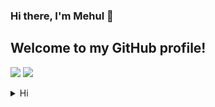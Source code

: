 ### Hi there, I'm Mehul 👋
## Welcome to my GitHub profile!
    

![](https://github-readme-streak-stats.herokuapp.com?user=Mehul2203&theme=elegant)
![](https://github-readme-stats.vercel.app/api?username=Mehul2203&show_icons=true&theme=tokyonight)



<details>
<summary>Hi</summary>
[](https://github-readme-streak-stats.herokuapp.com?user=Mehul2203&theme=elegant)
[](https://github-readme-stats.vercel.app/api?username=Mehul2203&show_icons=true&theme=tokyonight)
</details>    
